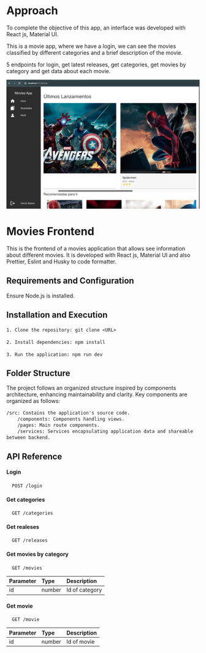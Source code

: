 # Approach

To complete the objective of this app, an interface was developed with React js, Material UI.

This is a movie app, where we have a login, we can see the movies classified by different categories and a brief description of the movie.

5 endpoints for login, get latest releases, get categories, get movies by category and get data about each movie.

![Alt text](feed.png)

# Movies Frontend

This is the frontend of a movies application that allows see information about different movies. It is developed with React js, Material UI and also Prettier, Eslint and Husky to code formatter.

## Requirements and Configuration

Ensure Node.js is installed.

## Installation and Execution

    1. Clone the repository: git clone <URL>

    2. Install dependencies: npm install

    3. Run the application: npm run dev

## Folder Structure

The project follows an organized structure inspired by components architecture, enhancing maintainability and clarity. Key components are organized as follows:

    /src: Contains the application's source code.
        /components: Components handling views.
        /pages: Main route components.
        /services: Services encapsulating application data and shareable between backend.

## API Reference

#### Login

```http
  POST /login
```

#### Get categories

```http
  GET /categories
```

#### Get realeses

```http
  GET /releases
```

#### Get movies by category

```http
  GET /movies
```

| Parameter | Type   | Description    |
| :-------- | :----- | :------------- |
| id        | number | Id of category |

#### Get movie

```http
  GET /movie
```

| Parameter | Type   | Description |
| :-------- | :----- | :---------- |
| id        | number | Id of movie |

